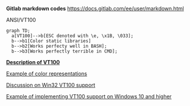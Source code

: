 **Gitlab markdown codes**
https://docs.gitlab.com/ee/user/markdown.html

ANSI/VT100


```mermaid
graph TD;
  a[VT100]-->b[ESC denoted with \e, \x1B, \033];
  b-->b1[Color static libraries]
  b-->b2[Works perfecty well in BASH];
  b-->b3[Works perfectly terrible in CMD];
```
[**Description of VT100**](https://misc.flogisoft.com/bash/tip_colors_and_formatting)

[Example of color representations](https://gist.github.com/Prakasaka/219fe5695beeb4d6311583e79933a009)

[Discussion on Win32 VT100 support](https://stackoverflow.com/questions/16755142/how-to-make-win32-console-recognize-ansi-vt100-escape-sequences)

[Example of implementing VT100 support on Windows 10 and higher](https://solarianprogrammer.com/2019/04/08/c-programming-ansi-escape-codes-windows-macos-linux-terminals/)

